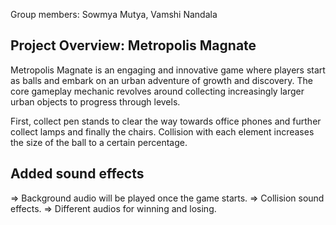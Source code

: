 Group members: Sowmya Mutya, Vamshi Nandala 

## Project Overview: Metropolis Magnate 
Metropolis Magnate is an engaging and innovative game where players start as balls and embark on an urban adventure of growth and discovery. The core gameplay mechanic revolves around collecting increasingly larger urban objects to progress through levels. 

First, collect pen stands to clear the way towards office phones and further collect lamps and finally the chairs.
Collision with each element increases the size of the ball to a certain percentage.

## Added sound effects
=> Background audio will be played once the game starts.
=> Collision sound effects. 
=> Different audios for winning and losing.
